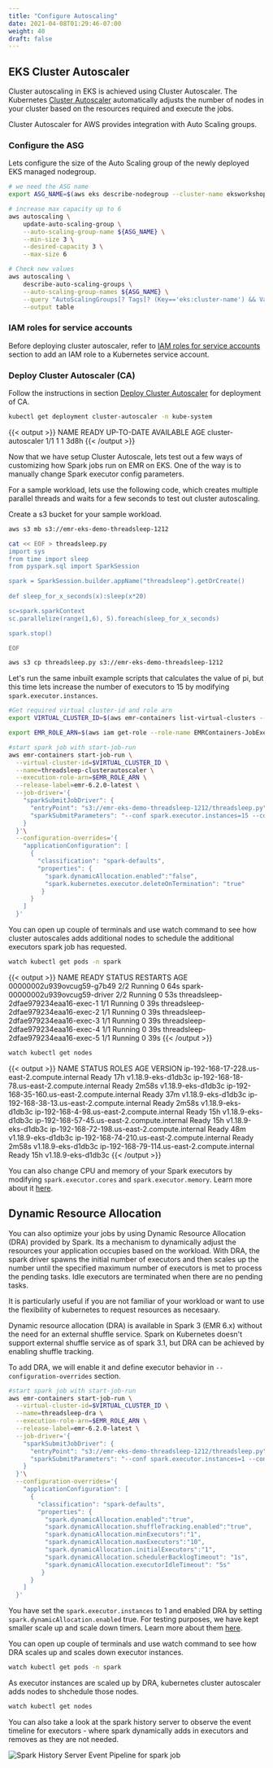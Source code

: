 ```yaml
---
title: "Configure Autoscaling"
date: 2021-04-08T01:29:46-07:00
weight: 40
draft: false
---
```



## EKS Cluster Autoscaler

Cluster autoscaling in EKS is achieved using Cluster Autoscaler. The Kubernetes [Cluster Autoscaler](https://github.com/kubernetes/autoscaler/tree/master/cluster-autoscaler) automatically adjusts the number of nodes in your cluster based on the resources required and execute the jobs. 

Cluster Autoscaler for AWS provides integration with Auto Scaling groups. 

### Configure the ASG 

Lets configure the size of the Auto Scaling group of the newly deployed EKS managed nodegroup. 

```sh
# we need the ASG name
export ASG_NAME=$(aws eks describe-nodegroup --cluster-name eksworkshop-eksctl --nodegroup-name emrnodegroup --query "nodegroup.resources.autoScalingGroups" --output text)

# increase max capacity up to 6
aws autoscaling \
    update-auto-scaling-group \
    --auto-scaling-group-name ${ASG_NAME} \
    --min-size 3 \
    --desired-capacity 3 \
    --max-size 6

# Check new values
aws autoscaling \
    describe-auto-scaling-groups \
    --auto-scaling-group-names ${ASG_NAME} \
    --query "AutoScalingGroups[? Tags[? (Key=='eks:cluster-name') && Value=='eksworkshop-eksctl']].[AutoScalingGroupName, MinSize, MaxSize,DesiredCapacity]" \
    --output table

```

### IAM roles for service accounts

Before deploying cluster autoscaler, refer to [IAM roles for service accounts](https://www.eksworkshop.com/beginner/080_scaling/deploy_ca/#iam-roles-for-service-accounts) section to add an IAM role to a Kubernetes service account. 

### Deploy Cluster Autoscaler (CA)

Follow the instructions in section [Deploy Cluster Autoscaler](https://www.eksworkshop.com/beginner/080_scaling/deploy_ca/#deploy-the-cluster-autoscaler-ca) for deployment of CA. 

```sh
kubectl get deployment cluster-autoscaler -n kube-system
```
{{< output >}}
NAME                 READY   UP-TO-DATE   AVAILABLE   AGE
cluster-autoscaler   1/1     1            1           3d8h
{{< /output >}}

Now that we have setup Cluster Autoscale, lets test out a few ways of customizing how Spark jobs run on EMR on EKS. One of the way is to manually change Spark executor config parameters. 

For a sample workload, lets use the following code, which creates multiple parallel threads and waits for a few seconds to test out cluster autoscaling. 

Create a s3 bucket for your sample workload.

```sh
aws s3 mb s3://emr-eks-demo-threadsleep-1212
```

```sh
cat << EOF > threadsleep.py
import sys
from time import sleep
from pyspark.sql import SparkSession

spark = SparkSession.builder.appName("threadsleep").getOrCreate()
        
def sleep_for_x_seconds(x):sleep(x*20)

sc=spark.sparkContext
sc.parallelize(range(1,6), 5).foreach(sleep_for_x_seconds)

spark.stop()

EOF
```
```sh
aws s3 cp threadsleep.py s3://emr-eks-demo-threadsleep-1212
```

Let's run the same inbuilt example scripts that calculates the value of pi, but this time lets increase the number of executors to 15 by modifying `spark.executor.instances`. 


```sh
#Get required virtual cluster-id and role arn
export VIRTUAL_CLUSTER_ID=$(aws emr-containers list-virtual-clusters --query "virtualClusters[].id" --output text)

export EMR_ROLE_ARN=$(aws iam get-role --role-name EMRContainers-JobExecutionRole --query Role.Arn --output text)

#start spark job with start-job-run
aws emr-containers start-job-run \
  --virtual-cluster-id=$VIRTUAL_CLUSTER_ID \
  --name=threadsleep-clusterautoscaler \
  --execution-role-arn=$EMR_ROLE_ARN \
  --release-label=emr-6.2.0-latest \
  --job-driver='{
    "sparkSubmitJobDriver": {
      "entryPoint": "s3://emr-eks-demo-threadsleep-1212/threadsleep.py",
      "sparkSubmitParameters": "--conf spark.executor.instances=15 --conf spark.executor.memory=1G --conf spark.executor.cores=1 --conf spark.driver.cores=1"
    }
  }'\
  --configuration-overrides='{
  	"applicationConfiguration": [
      {
        "classification": "spark-defaults", 
        "properties": {
          "spark.dynamicAllocation.enabled":"false",
          "spark.kubernetes.executor.deleteOnTermination": "true"
         }
      }
    ]
  }'
```

You can open up couple of terminals and use watch command to see how cluster autoscales adds additional nodes to schedule the additional executors spark job has requested. 

```sh
watch kubectl get pods -n spark
```

{{< output >}}
NAME                                  READY   STATUS    RESTARTS   AGE
00000002u939ovcug59-g7b49             2/2     Running   0          64s
spark-00000002u939ovcug59-driver      2/2     Running   0          53s
threadsleep-2dfae979234eaa16-exec-1   1/1     Running   0          39s
threadsleep-2dfae979234eaa16-exec-2   1/1     Running   0          39s
threadsleep-2dfae979234eaa16-exec-3   1/1     Running   0          39s
threadsleep-2dfae979234eaa16-exec-4   1/1     Running   0          39s
threadsleep-2dfae979234eaa16-exec-5   1/1     Running   0          39s
{{< /output >}}

```sh
watch kubectl get nodes
```

{{< output >}}
NAME                                           STATUS   ROLES    AGE     VERSION
ip-192-168-17-228.us-east-2.compute.internal   Ready    <none>   17h     v1.18.9-eks-d1db3c
ip-192-168-18-78.us-east-2.compute.internal    Ready    <none>   2m58s   v1.18.9-eks-d1db3c
ip-192-168-35-160.us-east-2.compute.internal   Ready    <none>   37m     v1.18.9-eks-d1db3c
ip-192-168-38-13.us-east-2.compute.internal    Ready    <none>   2m58s   v1.18.9-eks-d1db3c
ip-192-168-4-98.us-east-2.compute.internal     Ready    <none>   15h     v1.18.9-eks-d1db3c
ip-192-168-57-45.us-east-2.compute.internal    Ready    <none>   15h     v1.18.9-eks-d1db3c
ip-192-168-72-198.us-east-2.compute.internal   Ready    <none>   48m     v1.18.9-eks-d1db3c
ip-192-168-74-210.us-east-2.compute.internal   Ready    <none>   2m58s   v1.18.9-eks-d1db3c
ip-192-168-79-114.us-east-2.compute.internal   Ready    <none>   15h     v1.18.9-eks-d1db3c
{{< /output >}}

You can also change CPU and memory of your Spark executors by modifying `spark.executor.cores` and `spark.executor.memory`. Learn more about it [here](https://spark.apache.org/docs/latest/running-on-kubernetes.html). 

## Dynamic Resource Allocation

You can also optimize your jobs by using Dynamic Resource Allocation (DRA) provided by Spark. Its a mechanism to dynamically adjust the resources your application occupies based on the workload. With DRA, the spark driver spawns the initial number of executors and then scales up the number until the specified maximum number of executors is met to process the pending tasks. Idle executors are terminated when there are no pending tasks. 

It is particularly useful if you are not familiar of your workload or want to use the flexibility of kubernetes to request resources as necesaary.

Dynamic resource allocation (DRA) is available in Spark 3 (EMR 6.x) without the need for an external shuffle service. Spark on Kubernetes doesn't support external shuffle service as of spark 3.1, but DRA can be achieved by enabling shuffle tracking.

To add DRA, we will enable it and define executor behavior in `--configuration-overrides` section. 

```sh
#start spark job with start-job-run
aws emr-containers start-job-run \
  --virtual-cluster-id=$VIRTUAL_CLUSTER_ID \
  --name=threadsleep-dra \
  --execution-role-arn=$EMR_ROLE_ARN \
  --release-label=emr-6.2.0-latest \
  --job-driver='{
    "sparkSubmitJobDriver": {
      "entryPoint": "s3://emr-eks-demo-threadsleep-1212/threadsleep.py",
      "sparkSubmitParameters": "--conf spark.executor.instances=1 --conf spark.executor.memory=1G --conf spark.executor.cores=1 --conf spark.driver.cores=1"
    }
  }'\
  --configuration-overrides='{
  	"applicationConfiguration": [
      {
        "classification": "spark-defaults", 
        "properties": {
          "spark.dynamicAllocation.enabled":"true",
          "spark.dynamicAllocation.shuffleTracking.enabled":"true",
          "spark.dynamicAllocation.minExecutors":"1",
          "spark.dynamicAllocation.maxExecutors":"10",
          "spark.dynamicAllocation.initialExecutors":"1",
          "spark.dynamicAllocation.schedulerBacklogTimeout": "1s",
          "spark.dynamicAllocation.executorIdleTimeout": "5s"
         }
      }
    ]
  }'
```

You have set the `spark.executor.instances` to 1 and enabled DRA by setting `spark.dynamicAllocation.enabled` true. For testing purposes, we have kept smaller scale up and scale down timers. Learn more about them [here](). 

You can open up couple of terminals and use watch command to see how DRA scales up and scales down executor instances. 

```sh
watch kubectl get pods -n spark
```

As executor instances are scaled up by DRA, kubernetes cluster autoscaler adds nodes to shchedule those nodes. 

```sh
watch kubectl get nodes
```

You can also take a look at the spark history server to observe the event timeline for executors - where spark dynamically adds in executors and removes as they are not needed. 

![Spark History Server Event Pipeline for spark job](/images/emr-on-eks/threadsleep_dra.png)
